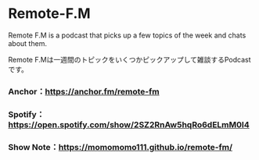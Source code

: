 # Remote-F.M

Remote F.M is a podcast that picks up a few topics of the week and chats about them.

Remote F.Mは一週間のトピックをいくつかピックアップして雑談するPodcastです。

### Anchor：https://anchor.fm/remote-fm
### Spotify：https://open.spotify.com/show/2SZ2RnAw5hqRo6dELmM0l4
### Show Note：https://momomomo111.github.io/remote-fm/
